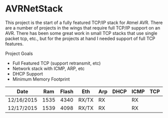 # AVRNetStack

This project is the start of a fully featured TCP/IP stack for Atmel AVR. There are a number of projects in the wings that require full TCP/IP support on an AVR. There has been some great work in small TCP stacks that use single packet tcp, etc., but for the projects at hand I needed support of full TCP features. 

Project Goals
* Full Featured TCP (support retransmit, etc)
* Network stack with ICMP, ARP, etc
* DHCP Support
* Minimum Memory Footprint



|  Date       |  Ram  |  Flash  |   Eth |  Arp |  DHCP | ICMP |  TCP | UDP | DNS | IPR | Syslog |
|-------------|-------|---------|-------|------|-------|------|------|-----|-----|-----|--------|
| 12/16/2015  |  1535 |    4340 | RX/TX |  RX  |       |  RX  |      |     |     |     |        |
| 12/17/2015  |  1539 |    4098 | RX/TX |  RX  |       |  RX  |      | TX  |     |     |   TX   |

